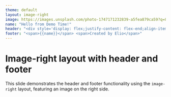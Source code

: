 ```yaml
---
theme: default
layout: image-right
image: https://images.unsplash.com/photo-1747171232839-a5fea879ca59?q=80&w=920&auto=format&fit=crop&ixlib=rb-4.1.0
name: "Hello from Demo Time!"
header: "<div style='display: flex;justify-content: flex-end;align-items:center;width: 100%;height: 100%;'><img src='public/favicon.svg' alt='Logo' width='25px' height='25px'></div>"
footer: "<span>{{name}}</span> <span>Created by Elio</span>"
---
```


# Image-right layout with header and footer

This slide demonstrates the header and footer functionality using the `image-right` layout, featuring an image on the right side.

<style>
  .slide__header, .slide__footer {
    background-color: rgba(255, 255, 255, 0.8);
    opacity: 1;
  }
</style>
